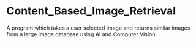 # Content_Based_Image_Retrieval
A program which takes a user selected image and returns similar images from a large image database using AI and Computer Vision.
